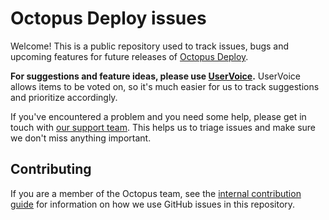 # Octopus Deploy issues

Welcome! This is a public repository used to track issues, bugs and upcoming features for future releases of [Octopus Deploy](https://octopus.com).

**For suggestions and feature ideas, please use [UserVoice](https://octopusdeploy.uservoice.com).** UserVoice allows items to be voted on, so it's much easier for us to track suggestions and prioritize accordingly.

If you've encountered a problem and you need some help, please get in touch with [our support team](https://octopus.com/support). This helps us to triage issues and make sure we don't miss anything important.

## Contributing
If you are a member of the Octopus team, see the [internal contribution guide](docs/CONTRIBUTING.internal.md) for information on how we use GitHub issues in this repository.
